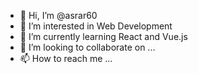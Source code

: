 - 👋 Hi, I’m @asrar60
- 👀 I’m interested in Web Development
- 🌱 I’m currently learning React and Vue.js
- 💞️ I’m looking to collaborate on ...
- 📫 How to reach me ...

<!---
asrar60/asrar60 is a ✨ special ✨ repository because its `README.md` (this file) appears on your GitHub profile.
You can click the Preview link to take a look at your changes.
--->
